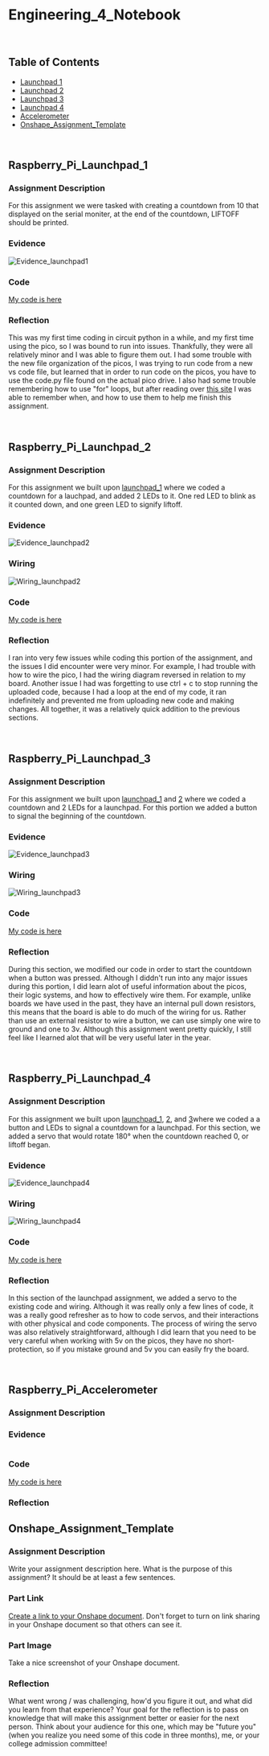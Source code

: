# Engineering_4_Notebook

&nbsp;

## Table of Contents
* [Launchpad 1](#Raspberry_Pi_Launchpad_1)
* [Launchpad 2](#Raspberry_Pi_Launchpad_2)
* [Launchpad 3](#Raspberry_Pi_Launchpad_3)
* [Launchpad 4](#Raspberry_Pi_Launchpad_4)
* [Accelerometer](#Raspberry_Pi_Accelerometer)
* [Onshape_Assignment_Template](#onshape_assignment_template)

&nbsp;

## Raspberry_Pi_Launchpad_1

### Assignment Description

For this assignment we were tasked with creating a countdown from 10 that displayed on the serial moniter, at the end of the countdown, LIFTOFF should be printed.

### Evidence 

![Evidence_launchpad1](https://github.com/egarcia28/Engineering_4_Notebook/blob/main/images/266376856-d6981811-ca07-442e-838a-f10ebdc2a6cd.gif)

### Code

[My code is here](https://github.com/egarcia28/Engineering_4_Notebook/blob/main/launchpad_1.py)

### Reflection

This was my first time coding in circuit python in a while, and my first time using the pico, so I was bound to run into issues. Thankfully, they were all relatively minor and I was able to figure them out. I had some trouble with the new file organization of the picos, I was trying to run code from a new vs code file, but learned that in order to run code on the picos, you have to use the code.py file found on the actual pico drive. I also had some trouble remembering how to use "for" loops, but after reading over [this site](https://www.w3schools.com/python/gloss_python_for_range.asp) I was able to remember when, and how to use them to help me finish this assignment. 

&nbsp;

## Raspberry_Pi_Launchpad_2

### Assignment Description

For this assignment we built upon [launchpad_1](#Raspberry_Pi_Launchpad_1) where we coded a countdown for a lauchpad, and added 2 LEDs to it. One red LED to blink as it counted down, and one green LED to signify liftoff.

### Evidence 

![Evidence_launchpad2](https://github.com/egarcia28/Engineering_4_Notebook/blob/main/images/266664910-ea34df20-a0a2-4264-a263-71d09dffac38.gif)

### Wiring

![Wiring_launchpad2](https://github.com/egarcia28/Engineering_4_Notebook/blob/main/images/IMG-2678.jpg)

### Code

[My code is here](https://github.com/egarcia28/Engineering_4_Notebook/blob/main/launchpad_2.py)

### Reflection
I ran into very few issues while coding this portion of the assignment, and the issues I did encounter were very minor. For example, I had trouble with how to wire the pico, I had the wiring diagram reversed in relation to my board. Another issue I had was forgetting to use ctrl + c to stop running the uploaded code, because I had a loop at the end of my code, it ran indefinitely and prevented me from uploading new code and making changes. All together, it was a relatively quick addition to the previous sections.


&nbsp;

## Raspberry_Pi_Launchpad_3

### Assignment Description

For this assignment we built upon [launchpad_1](#Raspberry_Pi_Launchpad_1) and [2](#Raspberry_Pi_Launchpad_2) where we coded a countdown and 2 LEDs for a launchpad. For this portion we added a button to signal the beginning of the countdown.

### Evidence 

![Evidence_launchpad3](https://github.com/egarcia28/Engineering_4_Notebook/blob/main/images/266645327-fbb3ac5c-5c73-4c47-8530-02ba06b33c33.gif)

### Wiring

![Wiring_launchpad3](https://github.com/egarcia28/Engineering_4_Notebook/blob/main/images/IMG-2679.jpg)

### Code

[My code is here](https://github.com/egarcia28/Engineering_4_Notebook/blob/main/launchpad_3.py)

### Reflection
During this section, we modified our code in order to start the countdown when a button was pressed. Although I diddn't  run into any major issues during this portion, I did learn alot of useful information about the picos, their logic systems, and how to effectively wire them. For example, unlike boards we have used in the past, they have an internal pull down resistors, this means that the board is able to do much of the wiring for us. Rather than use an external resistor to wire a button, we can use simply one wire to ground and one to 3v. Although this assignment went pretty quickly, I still feel like I learned alot that will be very useful later in the year.


&nbsp;

## Raspberry_Pi_Launchpad_4

### Assignment Description

For this assignment we built upon [launchpad_1](#Raspberry_Pi_Launchpad_1), [2](#Raspberry_Pi_Launchpad_2), and [3](#Raspberry_Pi_Launchpad_3)where we coded a a button and LEDs to signal a countdown for a launchpad. For this section, we added a servo that would rotate 180&deg; when the countdown reached 0, or liftoff began.
### Evidence 

![Evidence_launchpad4](https://github.com/egarcia28/Engineering_4_Notebook/blob/main/images/ezgif-3-d803740028.gif)

### Wiring

![Wiring_launchpad4](https://github.com/egarcia28/Engineering_4_Notebook/blob/main/images/IMG-2680.jpg)

### Code

[My code is here](https://github.com/egarcia28/Engineering_4_Notebook/blob/main/launchpad_4.py)

### Reflection
In this section of the launchpad assignment, we added a servo to the existing code and wiring. Although it was really only  a few lines of code, it was a really good refresher as to how to code servos, and their interactions with other physical and code components. The process of wiring the servo was also relatively straightforward, although I did learn that you need to be very careful when working with 5v on the picos, they have no short-protection, so if you mistake ground and 5v you can easily fry the board.

&nbsp;

## Raspberry_Pi_Accelerometer

### Assignment Description


### Evidence 

![]()

### Code

[My code is here](https://github.com/egarcia28/Engineering_4_Notebook/blob/main/accelerometer.py)

### Reflection


## Onshape_Assignment_Template

### Assignment Description

Write your assignment description here. What is the purpose of this assignment? It should be at least a few sentences.

### Part Link 

[Create a link to your Onshape document](https://cvilleschools.onshape.com/documents/003e413cee57f7ccccaa15c2/w/ea71050bb283bf3bf088c96c/e/c85ae532263d3b551e1795d0?renderMode=0&uiState=62d9b9d7883c4f335ec42021). Don't forget to turn on link sharing in your Onshape document so that others can see it. 

### Part Image

Take a nice screenshot of your Onshape document. 

### Reflection

What went wrong / was challenging, how'd you figure it out, and what did you learn from that experience? Your goal for the reflection is to pass on knowledge that will make this assignment better or easier for the next person. Think about your audience for this one, which may be "future you" (when you realize you need some of this code in three months), me, or your college admission committee!

&nbsp;
